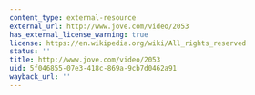 ```yaml
---
content_type: external-resource
external_url: http://www.jove.com/video/2053
has_external_license_warning: true
license: https://en.wikipedia.org/wiki/All_rights_reserved
status: ''
title: http://www.jove.com/video/2053
uid: 5f046855-07e3-418c-869a-9cb7d0462a91
wayback_url: ''
---
```

